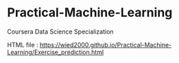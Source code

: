 # Practical-Machine-Learning
Coursera Data Science Specialization <p>
HTML file : https://wied2000.github.io/Practical-Machine-Learning/Exercise_prediction.html
